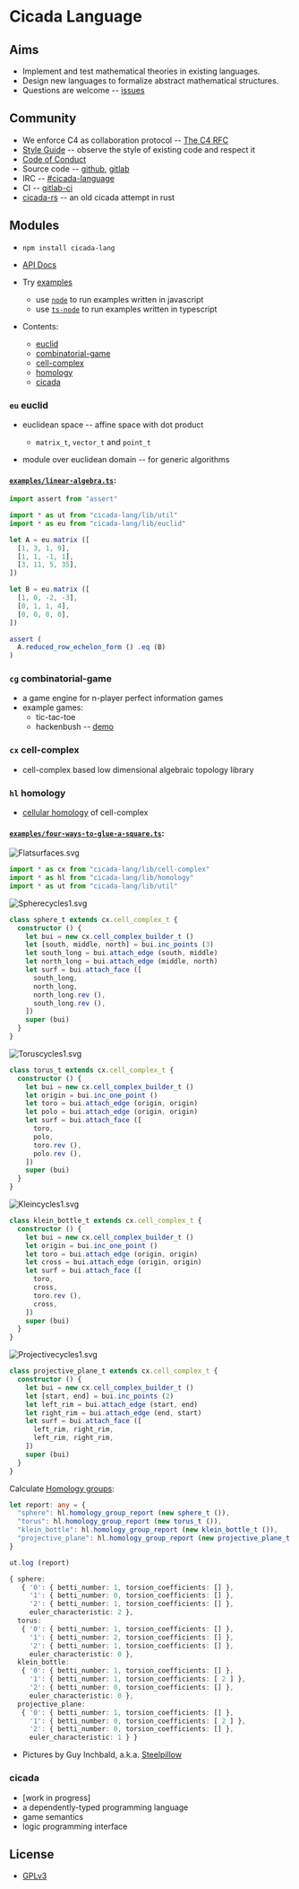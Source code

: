 # Cicada Language

## Aims

- Implement and test mathematical theories in existing languages.
- Design new languages to formalize abstract mathematical structures.
- Questions are welcome -- [issues](https://github.com/xieyuheng/cicada/issues)

## Community

- We enforce C4 as collaboration protocol -- [The C4 RFC](https://rfc.zeromq.org/spec:42/C4)
- [Style Guide](STYLE-GUIDE.md) -- observe the style of existing code and respect it
- [Code of Conduct](CODE-OF-CONDUCT.md)
- Source code -- [github](https://github.com/xieyuheng/cicada), [gitlab](https://gitlab.com/xieyuheng/cicada/)
- IRC -- [#cicada-language](https://kiwiirc.com/nextclient/irc.freenode.net/#cicada-language)
- CI -- [gitlab-ci](https://gitlab.com/xieyuheng/cicada/pipelines)
- [cicada-rs](http://github.com/xieyuheng/cicada-rs) -- an old cicada attempt in rust

## Modules

- `npm install cicada-lang`

- [API Docs](https://api.cicada-lang.now.sh)

- Try [examples](https://github.com/xieyuheng/cicada/tree/master/examples)
  - use [`node`](https://github.com/nodejs/node) to run examples written in javascript
  - use [`ts-node`](https://github.com/TypeStrong/ts-node) to run examples written in typescript

- Contents:
  - [euclid](#eu-euclid)
  - [combinatorial-game](#cg-combinatorial-game)
  - [cell-complex](#cx-cell-complex)
  - [homology](#hl-homology)
  - [cicada](#cicada)

### `eu` euclid

- euclidean space -- affine space with dot product
  - `matrix_t`, `vector_t` and `point_t`

- module over euclidean domain -- for generic algorithms

#### [`examples/linear-algebra.ts`](https://github.com/xieyuheng/cicada/blob/master/examples/linear-algebra.ts):

``` typescript
import assert from "assert"

import * as ut from "cicada-lang/lib/util"
import * as eu from "cicada-lang/lib/euclid"

let A = eu.matrix ([
  [1, 3, 1, 9],
  [1, 1, -1, 1],
  [3, 11, 5, 35],
])

let B = eu.matrix ([
  [1, 0, -2, -3],
  [0, 1, 1, 4],
  [0, 0, 0, 0],
])

assert (
  A.reduced_row_echelon_form () .eq (B)
)
```

### `cg` combinatorial-game

- a game engine for n-player perfect information games
- example games:
  - tic-tac-toe
  - hackenbush -- [demo](http://hackenbush.combinatorial-game.surge.sh/)

### `cx` cell-complex

- cell-complex based low dimensional algebraic topology library

### `hl` homology

- [cellular homology](https://en.wikipedia.org/wiki/Cellular_homology) of cell-complex

#### [`examples/four-ways-to-glue-a-square.ts`](https://github.com/xieyuheng/cicada/blob/master/examples/four-ways-to-glue-a-square.ts):

![Flatsurfaces.svg](https://github.com/xieyuheng/image-link/blob/master/homology/Flatsurfaces.svg)

``` typescript
import * as cx from "cicada-lang/lib/cell-complex"
import * as hl from "cicada-lang/lib/homology"
import * as ut from "cicada-lang/lib/util"
```

![Spherecycles1.svg](https://github.com/xieyuheng/image-link/blob/master/homology/Spherecycles1.svg)

``` typescript
class sphere_t extends cx.cell_complex_t {
  constructor () {
    let bui = new cx.cell_complex_builder_t ()
    let [south, middle, north] = bui.inc_points (3)
    let south_long = bui.attach_edge (south, middle)
    let north_long = bui.attach_edge (middle, north)
    let surf = bui.attach_face ([
      south_long,
      north_long,
      north_long.rev (),
      south_long.rev (),
    ])
    super (bui)
  }
}
```

![Toruscycles1.svg](https://github.com/xieyuheng/image-link/blob/master/homology/Toruscycles1.svg)

``` typescript
class torus_t extends cx.cell_complex_t {
  constructor () {
    let bui = new cx.cell_complex_builder_t ()
    let origin = bui.inc_one_point ()
    let toro = bui.attach_edge (origin, origin)
    let polo = bui.attach_edge (origin, origin)
    let surf = bui.attach_face ([
      toro,
      polo,
      toro.rev (),
      polo.rev (),
    ])
    super (bui)
  }
}
```

![Kleincycles1.svg](https://github.com/xieyuheng/image-link/blob/master/homology/Kleincycles1.svg)

``` typescript
class klein_bottle_t extends cx.cell_complex_t {
  constructor () {
    let bui = new cx.cell_complex_builder_t ()
    let origin = bui.inc_one_point ()
    let toro = bui.attach_edge (origin, origin)
    let cross = bui.attach_edge (origin, origin)
    let surf = bui.attach_face ([
      toro,
      cross,
      toro.rev (),
      cross,
    ])
    super (bui)
  }
}
```

![Projectivecycles1.svg](https://github.com/xieyuheng/image-link/blob/master/homology/Projectivecycles1.svg)

``` typescript
class projective_plane_t extends cx.cell_complex_t {
  constructor () {
    let bui = new cx.cell_complex_builder_t ()
    let [start, end] = bui.inc_points (2)
    let left_rim = bui.attach_edge (start, end)
    let right_rim = bui.attach_edge (end, start)
    let surf = bui.attach_face ([
      left_rim, right_rim,
      left_rim, right_rim,
    ])
    super (bui)
  }
}
```

Calculate [Homology groups](https://en.wikipedia.org/wiki/Homology_(mathematics)):

``` typescript
let report: any = {
  "sphere": hl.homology_group_report (new sphere_t ()),
  "torus": hl.homology_group_report (new torus_t ()),
  "klein_bottle": hl.homology_group_report (new klein_bottle_t ()),
  "projective_plane": hl.homology_group_report (new projective_plane_t ()),
}

ut.log (report)

{ sphere:
   { '0': { betti_number: 1, torsion_coefficients: [] },
     '1': { betti_number: 0, torsion_coefficients: [] },
     '2': { betti_number: 1, torsion_coefficients: [] },
     euler_characteristic: 2 },
  torus:
   { '0': { betti_number: 1, torsion_coefficients: [] },
     '1': { betti_number: 2, torsion_coefficients: [] },
     '2': { betti_number: 1, torsion_coefficients: [] },
     euler_characteristic: 0 },
  klein_bottle:
   { '0': { betti_number: 1, torsion_coefficients: [] },
     '1': { betti_number: 1, torsion_coefficients: [ 2 ] },
     '2': { betti_number: 0, torsion_coefficients: [] },
     euler_characteristic: 0 },
  projective_plane:
   { '0': { betti_number: 1, torsion_coefficients: [] },
     '1': { betti_number: 0, torsion_coefficients: [ 2 ] },
     '2': { betti_number: 0, torsion_coefficients: [] },
     euler_characteristic: 1 } }
```

- Pictures by Guy Inchbald, a.k.a. [Steelpillow](https://commons.wikimedia.org/wiki/User:Steelpillow)

### cicada

- [work in progress]
- a dependently-typed programming language
- game semantics
- logic programming interface

## License

- [GPLv3](LICENSE)
